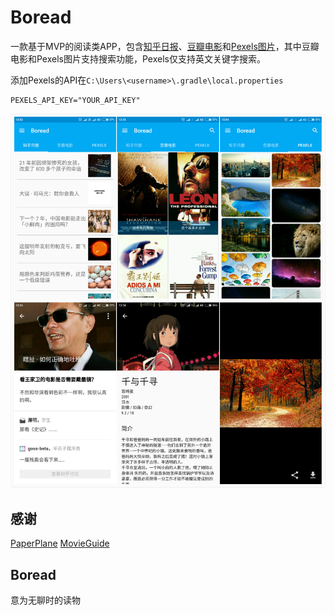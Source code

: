# Boread

一款基于MVP的阅读类APP，包含[知乎日报](https://github.com/izzyleung/ZhihuDailyPurify)、[豆瓣电影](https://movie.douban.com/)和[Pexels图片](https://www.pexels.com/)，其中豆瓣电影和Pexels图片支持搜索功能，Pexels仅支持英文关键字搜索。


添加Pexels的API在`C:\Users\<username>\.gradle\local.properties`
```
PEXELS_API_KEY="YOUR_API_KEY"
```
![Screenshot](https://github.com/L5411/Boread/blob/master/art/screenshot.jpg)

## 感谢

[PaperPlane](https://github.com/TonnyL/PaperPlane)
[MovieGuide](https://github.com/esoxjem/MovieGuide)

## Boread

意为无聊时的读物
